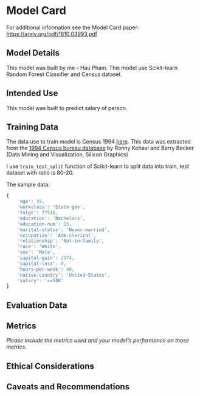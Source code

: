 # Model Card

For additional information see the Model Card paper: https://arxiv.org/pdf/1810.03993.pdf

## Model Details
This model was built by me - Hau Pham. This model use Scikit-learn Random Forest Classifier and Census dataset.
## Intended Use

This model was built to predict salary of person.
## Training Data

The data use to train model is Census 1994 [here](https://github.com/udacity/nd0821-c3-starter-code/blob/master/starter/data/census.csv). This data was extracted from the [1994 Census bureau database](http://www.census.gov/en.html) by Ronny Kohavi and Barry Becker (Data Mining and Visualization, Silicon Graphics)

I use `train_test_split` function of Scikit-learn to split data into train, test dataset with ratio is 80-20.

The sample data:
```javascript
{
    'age': 39,
    'workclass': 'State-gov',
    'fnlgt': 77516,
    'education': 'Bachelors',
    'education-num': 13,
    'marital-status': 'Never-married',
    'occupation': 'Adm-clerical',
    'relationship': 'Not-in-family',
    'race': 'White',
    'sex': 'Male',
    'capital-gain': 2174,
    'capital-loss': 0,
    'hours-per-week': 40,
    'native-country': 'United-States',
    'salary': '<=50K'
}
```
## Evaluation Data

## Metrics
_Please include the metrics used and your model's performance on those metrics._

## Ethical Considerations

## Caveats and Recommendations
